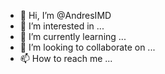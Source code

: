 - 👋 Hi, I’m @AndresIMD
- 👀 I’m interested in ...
- 🌱 I’m currently learning ...
- 💞️ I’m looking to collaborate on ...
- 📫 How to reach me ...

<!---
AndresIMD/AndresIMD is a ✨ special ✨ repository because its `README.md` (this file) appears on your GitHub profile.
You can click the Preview link to take a look at your changes.
--->
